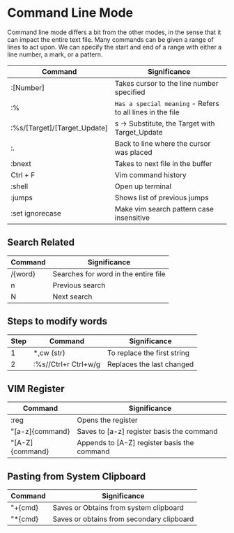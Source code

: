 
# Command Line Mode
Command line mode differs a bit from the other modes, in the sense that it can impact the entire text file. Many commands can be given a range of lines to act upon. We can specify the start and end of a range with either a line number, a mark, or a pattern.

Command | Significance
---|---
:[Number] | Takes cursor to the line number specified
:% | `Has a special meaning` - Refers to all lines in the file
:%s/[Target]/[Target_Update] | s -> Substitute, the Target with Target_Update 
:. | Back to line where the cursor was placed
:bnext | Takes to next file in the buffer
Ctrl + F | Vim command history
:shell | Open up terminal
:jumps | Shows list of previous jumps
:set ignorecase | Make vim search pattern case insensitive


## Search Related
Command | Significance
---|---
/{word} | Searches for word in the entire file
n | Previous search
N | Next search

## Steps to modify words
Step | Command | Significance
---|---|---
1 | *,cw (str) | To replace the first string
2  | :%s//Ctrl+r Ctrl+w/g | Replaces the last changed


## VIM Register
Command | Significance
---|---
:reg | Opens the register
"[a-z]{command} | Saves to [a-z] register basis the command
"[A-Z]{command} | Appends to [A-Z] register basis the command


## Pasting from System Clipboard

Command | Significance
---|---
"+{cmd} | Saves or Obtains from system clipboard
"*{cmd} | Saves or obtains from secondary clipboard

